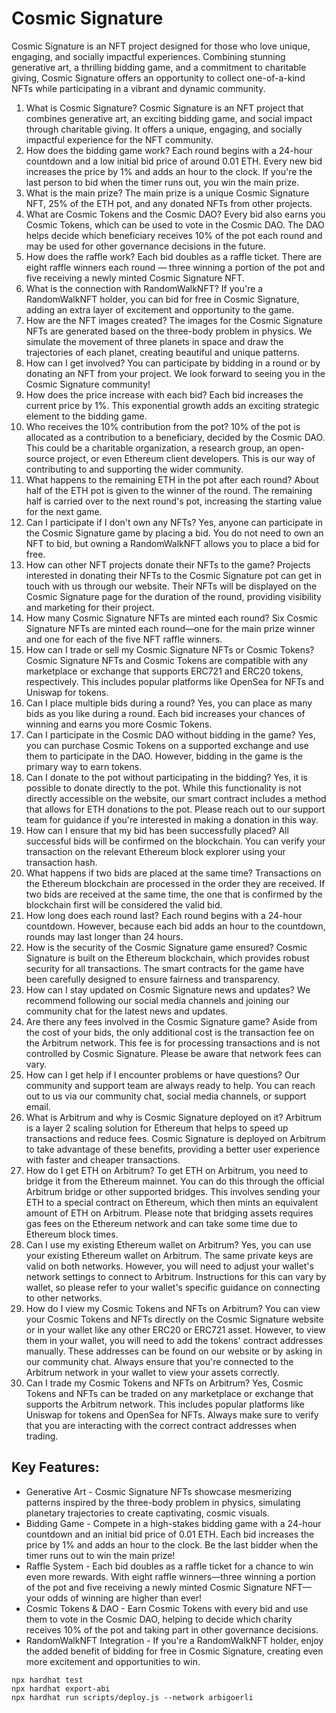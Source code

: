# Cosmic Signature

Cosmic Signature is an NFT project designed for those who love unique, engaging, and socially impactful experiences. Combining stunning generative art, a thrilling bidding game, and a commitment to charitable giving, Cosmic Signature offers an opportunity to collect one-of-a-kind NFTs while participating in a vibrant and dynamic community.

1. What is Cosmic Signature?
Cosmic Signature is an NFT project that combines generative art, an exciting bidding game, and social impact through charitable giving. It offers a unique, engaging, and socially impactful experience for the NFT community.
2. How does the bidding game work?
Each round begins with a 24-hour countdown and a low initial bid price of around 0.01 ETH. Every new bid increases the price by 1% and adds an hour to the clock. If you're the last person to bid when the timer runs out, you win the main prize.
3. What is the main prize?
The main prize is a unique Cosmic Signature NFT, 25% of the ETH pot, and any donated NFTs from other projects.
4. What are Cosmic Tokens and the Cosmic DAO?
Every bid also earns you Cosmic Tokens, which can be used to vote in the Cosmic DAO. The DAO helps decide which beneficiary receives 10% of the pot each round and may be used for other governance decisions in the future.
5. How does the raffle work?
Each bid doubles as a raffle ticket. There are eight raffle winners each round — three winning a portion of the pot and five receiving a newly minted Cosmic Signature NFT.
6. What is the connection with RandomWalkNFT?
If you're a RandomWalkNFT holder, you can bid for free in Cosmic Signature, adding an extra layer of excitement and opportunity to the game.
7. How are the NFT images created?
The images for the Cosmic Signature NFTs are generated based on the three-body problem in physics. We simulate the movement of three planets in space and draw the trajectories of each planet, creating beautiful and unique patterns.
8. How can I get involved?
You can participate by bidding in a round or by donating an NFT from your project. We look forward to seeing you in the Cosmic Signature community!
9. How does the price increase with each bid?
Each bid increases the current price by 1%. This exponential growth adds an exciting strategic element to the bidding game.
10. Who receives the 10% contribution from the pot?
10% of the pot is allocated as a contribution to a beneficiary, decided by the Cosmic DAO. This could be a charitable organization, a research group, an open-source project, or even Ethereum client developers. This is our way of contributing to and supporting the wider community.
11. What happens to the remaining ETH in the pot after each round?
About half of the ETH pot is given to the winner of the round. The remaining half is carried over to the next round's pot, increasing the starting value for the next game.
12. Can I participate if I don't own any NFTs?
Yes, anyone can participate in the Cosmic Signature game by placing a bid. You do not need to own an NFT to bid, but owning a RandomWalkNFT allows you to place a bid for free.
13. How can other NFT projects donate their NFTs to the game?
Projects interested in donating their NFTs to the Cosmic Signature pot can get in touch with us through our website. Their NFTs will be displayed on the Cosmic Signature page for the duration of the round, providing visibility and marketing for their project.
14. How many Cosmic Signature NFTs are minted each round?
Six Cosmic Signature NFTs are minted each round—one for the main prize winner and one for each of the five NFT raffle winners.
15. How can I trade or sell my Cosmic Signature NFTs or Cosmic Tokens?
Cosmic Signature NFTs and Cosmic Tokens are compatible with any marketplace or exchange that supports ERC721 and ERC20 tokens, respectively. This includes popular platforms like OpenSea for NFTs and Uniswap for tokens.
16. Can I place multiple bids during a round?
Yes, you can place as many bids as you like during a round. Each bid increases your chances of winning and earns you more Cosmic Tokens.
17. Can I participate in the Cosmic DAO without bidding in the game?
Yes, you can purchase Cosmic Tokens on a supported exchange and use them to participate in the DAO. However, bidding in the game is the primary way to earn tokens.
18. Can I donate to the pot without participating in the bidding?
Yes, it is possible to donate directly to the pot. While this functionality is not directly accessible on the website, our smart contract includes a method that allows for ETH donations to the pot. Please reach out to our support team for guidance if you're interested in making a donation in this way.
19. How can I ensure that my bid has been successfully placed?
All successful bids will be confirmed on the blockchain. You can verify your transaction on the relevant Ethereum block explorer using your transaction hash.
20. What happens if two bids are placed at the same time?
Transactions on the Ethereum blockchain are processed in the order they are received. If two bids are received at the same time, the one that is confirmed by the blockchain first will be considered the valid bid.
21. How long does each round last?
Each round begins with a 24-hour countdown. However, because each bid adds an hour to the countdown, rounds may last longer than 24 hours.
22. How is the security of the Cosmic Signature game ensured?
Cosmic Signature is built on the Ethereum blockchain, which provides robust security for all transactions. The smart contracts for the game have been carefully designed to ensure fairness and transparency.
23. How can I stay updated on Cosmic Signature news and updates?
We recommend following our social media channels and joining our community chat for the latest news and updates.
24. Are there any fees involved in the Cosmic Signature game?
Aside from the cost of your bids, the only additional cost is the transaction fee on the Arbitrum network. This fee is for processing transactions and is not controlled by Cosmic Signature. Please be aware that network fees can vary.
25. How can I get help if I encounter problems or have questions?
Our community and support team are always ready to help. You can reach out to us via our community chat, social media channels, or support email.
26. What is Arbitrum and why is Cosmic Signature deployed on it?
Arbitrum is a layer 2 scaling solution for Ethereum that helps to speed up transactions and reduce fees. Cosmic Signature is deployed on Arbitrum to take advantage of these benefits, providing a better user experience with faster and cheaper transactions.
27. How do I get ETH on Arbitrum?
To get ETH on Arbitrum, you need to bridge it from the Ethereum mainnet. You can do this through the official Arbitrum bridge or other supported bridges. This involves sending your ETH to a special contract on Ethereum, which then mints an equivalent amount of ETH on Arbitrum. Please note that bridging assets requires gas fees on the Ethereum network and can take some time due to Ethereum block times.
28. Can I use my existing Ethereum wallet on Arbitrum?
Yes, you can use your existing Ethereum wallet on Arbitrum. The same private keys are valid on both networks. However, you will need to adjust your wallet's network settings to connect to Arbitrum. Instructions for this can vary by wallet, so please refer to your wallet's specific guidance on connecting to other networks.
29. How do I view my Cosmic Tokens and NFTs on Arbitrum?
You can view your Cosmic Tokens and NFTs directly on the Cosmic Signature website or in your wallet like any other ERC20 or ERC721 asset. However, to view them in your wallet, you will need to add the tokens' contract addresses manually. These addresses can be found on our website or by asking in our community chat. Always ensure that you're connected to the Arbitrum network in your wallet to view your assets correctly.
30. Can I trade my Cosmic Tokens and NFTs on Arbitrum?
Yes, Cosmic Tokens and NFTs can be traded on any marketplace or exchange that supports the Arbitrum network. This includes popular platforms like Uniswap for tokens and OpenSea for NFTs. Always make sure to verify that you are interacting with the correct contract addresses when trading.

## Key Features:

* Generative Art - Cosmic Signature NFTs showcase mesmerizing patterns inspired by the three-body problem in physics, simulating planetary trajectories to create captivating, cosmic visuals.
* Bidding Game - Compete in a high-stakes bidding game with a 24-hour countdown and an initial bid price of 0.01 ETH. Each bid increases the price by 1% and adds an hour to the clock. Be the last bidder when the timer runs out to win the main prize!
* Raffle System - Each bid doubles as a raffle ticket for a chance to win even more rewards. With eight raffle winners—three winning a portion of the pot and five receiving a newly minted Cosmic Signature NFT—your odds of winning are higher than ever!
* Cosmic Tokens & DAO - Earn Cosmic Tokens with every bid and use them to vote in the Cosmic DAO, helping to decide which charity receives 10% of the pot and taking part in other governance decisions.
* RandomWalkNFT Integration - If you're a RandomWalkNFT holder, enjoy the added benefit of bidding for free in Cosmic Signature, creating even more excitement and opportunities to win.

```
npx hardhat test
npx hardhat export-abi
npx hardhat run scripts/deploy.js --network arbigoerli
```

